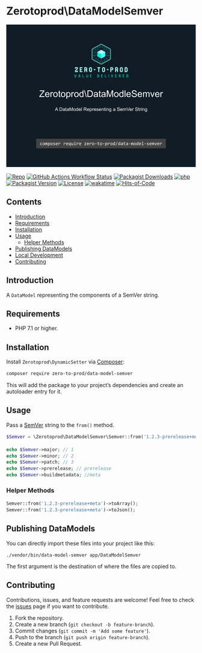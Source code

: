 # Zerotoprod\DataModelSemver

![](art/logo.png)

[![Repo](https://img.shields.io/badge/github-gray?logo=github)](https://github.com/zero-to-prod/data-model-semver)
[![GitHub Actions Workflow Status](https://img.shields.io/github/actions/workflow/status/zero-to-prod/data-model-semver/test.yml?label=tests)](https://github.com/zero-to-prod/data-model-semver/actions)
[![Packagist Downloads](https://img.shields.io/packagist/dt/zero-to-prod/data-model-semver?color=blue)](https://packagist.org/packages/zero-to-prod/data-model-semver/stats)
[![php](https://img.shields.io/packagist/php-v/zero-to-prod/data-model-semver.svg?color=purple)](https://packagist.org/packages/zero-to-prod/data-model-semver/stats)
[![Packagist Version](https://img.shields.io/packagist/v/zero-to-prod/data-model-semver?color=f28d1a)](https://packagist.org/packages/zero-to-prod/data-model-semver)
[![License](https://img.shields.io/packagist/l/zero-to-prod/data-model-semver?color=pink)](https://github.com/zero-to-prod/data-model-semver/blob/main/LICENSE.md)
[![wakatime](https://wakatime.com/badge/github/zero-to-prod/data-model-semver.svg)](https://wakatime.com/badge/github/zero-to-prod/data-model-semver)
[![Hits-of-Code](https://hitsofcode.com/github/zero-to-prod/data-model-semver?branch=main)](https://hitsofcode.com/github/zero-to-prod/data-model-semver/view?branch=main)

## Contents

- [Introduction](#introduction)
- [Requirements](#requirements)
- [Installation](#installation)
- [Usage](#usage)
  - [Helper Methods](#helper-methods)
- [Publishing DataModels](#publishing-datamodels)
- [Local Development](./LOCAL_DEVELOPMENT.md)
- [Contributing](#contributing)

## Introduction

A `DataModel` representing the components of a SemVer string.

## Requirements

- PHP 7.1 or higher.

## Installation

Install `Zerotoprod\DynamicSetter` via [Composer](https://getcomposer.org/):

```bash
composer require zero-to-prod/data-model-semver
```

This will add the package to your project’s dependencies and create an autoloader entry for it.

## Usage

Pass a [SemVer](https://semver.org/) string to the `from()` method.

```php
$Semver = \Zerotoprod\DataModelSemver\Semver::from('1.2.3-prerelease+meta');

echo $Semver->major; // 1
echo $Semver->minor; // 2
echo $Semver->patch; // 3
echo $Semver->prerelease; // prerelease
echo $Semver->buildmetadata; //meta
```

### Helper Methods

```php
Semver::from('1.2.3-prerelease+meta')->toArray();
Semver::from('1.2.3-prerelease+meta')->toJson();
```

## Publishing DataModels

You can directly import these files into your project like this:

```shell
./vendor/bin/data-model-semver app/DataModelSemver
```

The first argument is the destination of where the files are copied to.


## Contributing

Contributions, issues, and feature requests are welcome!
Feel free to check the [issues](https://github.com/zero-to-prod/data-model-semver/issues) page if you want to contribute.

1. Fork the repository.
2. Create a new branch (`git checkout -b feature-branch`).
3. Commit changes (`git commit -m 'Add some feature'`).
4. Push to the branch (`git push origin feature-branch`).
5. Create a new Pull Request.